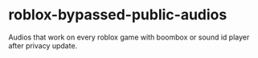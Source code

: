 # roblox-bypassed-public-audios
Audios that work on every roblox game with boombox or sound id player after privacy update.
